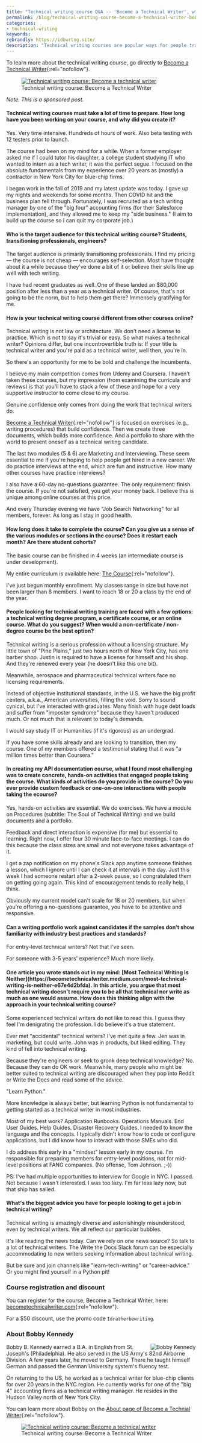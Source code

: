 ```yaml
---
title: "Technical writing course Q&A -- 'Become a Technical Writer', with Bobby Kennedy"
permalink: /blog/technical-writing-course-become-a-technical-writer-bobby-kennedy/
categories:
- technical-writing
keywords:
rebrandly: https://idbwrtng.site/
description: "Technical writing courses are popular ways for people transitioning into technical writing careers to build their skills, become familiar with the technical writing profession, and ultimately transition into jobs as technical writers. I had a chance to chat with Bobby Kennedy, a professional technical writer based in New York, who recently created a technical writing course called <a href='https://idbwrtng.com/btw'>Become a Technical Writer</a>."
---
```


To learn more about the technical writing course, go directly to [Become a Technical Writer](https://idbwrtng.com/btw){:rel="nofollow"}.

<figure><a rel="nofollow" href="https://idbwrtng.com/btw"><img style="border: 1px solid #dedede" src="https://s3.us-west-1.wasabisys.com/idbwmedia.com/images/becomeatechnicalwriter2.png" alt="Technical writing course: Become a technical writer" /></a><figcaption>Technical writing course: Become a Technical Writer</figcaption></figure>

*Note: This is a sponsored post.*

<h4>Technical writing courses must take a lot of time to prepare. How long have you been working on your course, and why did you create it?</h4>

Yes. Very time intensive. Hundreds of hours of work. Also beta testing with 12 testers prior to launch.

The course had been on my mind for a while. When a former employer asked me if I could tutor his daughter, a college student studying IT who wanted to intern as a tech writer, it was the perfect segue. I focused on the absolute fundamentals from my experience over 20 years as (mostly) a contractor in New York City for blue-chip firms.

I began work in the fall of 2019 and my latest update was today. I gave up my nights and weekends for some months. Then COVID hit and the business plan fell through. Fortunately, I was recruited as a tech writing manager by one of the "big four" accounting firms (for their Salesforce implementation), and they allowed me to keep my "side business." (I aim to build up the course so I can quit my corporate job.)

<h4>Who is the target audience for this technical writing course? Students, transitioning professionals, engineers?</h4>

The target audience is primarily transitioning professionals. I find my pricing &mdash; the course is not cheap &mdash; encourages self-selection. Most have thought about it a while because they've done a bit of it or believe their skills line up well with tech writing.

I have had recent graduates as well. One of these landed an $80,000 position after less than a year as a technical writer. Of course, that's not going to be the norm, but to help them get there? Immensely gratifying for me.

<h4>How is your technical writing course different from other courses online?</h4>

Technical writing is not law or architecture. We don't need a license to practice. Which is not to say it's trivial or easy. So what makes a technical writer? Opinions differ, but one incontrovertible truth is: If your title is technical writer and you're paid as a technical writer, well then, you're in.

So there's an opportunity for me to be bold and challenge the incumbents.

I believe my main competition comes from Udemy and Coursera. I haven't taken these courses, but my impression (from examining the curricula and reviews) is that you'll have to stack a few of these and hope for a very supportive instructor to come close to my course.

Genuine confidence only comes from doing the work that technical writers do.

[Become a Technical Writer](https://idbwrtng.com/btw){:rel="nofollow"} is focused on exercises (e.g., writing procedures) that build confidence. Then we create three documents, which builds more confidence. And a portfolio to share with the world to present oneself as a technical writing candidate.

The last two modules (5 & 6) are Marketing and Interviewing. These seem essential to me if you're hoping to help people get hired in a new career. We do practice interviews at the end, which are fun and instructive. How many other courses have practice interviews?

I also have a 60-day no-questions guarantee. The only requirement: finish the course. If you're not satisfied, you get your money back. I believe this is unique among online courses at this price.

And every Thursday evening we have "Job Search Networking" for all members, forever. As long as I stay in good health.

<h4>How long does it take to complete the course? Can you give us a sense of the various modules or sections in the course? Does it restart each month? Are there student cohorts?</h4>

The basic course can be finished in 4 weeks (an intermediate course is under development).  

My entire curriculum is available here: [The Course](https://idbwrtng.com/btwthe-course){:rel="nofollow"}.

I've just begun monthly enrollment. My classes range in size but have not been larger than 8 members. I want to reach 18 or 20 a class by the end of the year.

<h4>People looking for technical writing training are faced with a few options: a technical writing degree program, a certificate course, or an online course. What do you suggest? When would a non-certificate / non-degree course be the best option?</h4>

Technical writing is a serious profession without a licensing structure. My little town of "Pine Plains," just two hours north of New York City, has one barber shop. Justin is required to have a license for himself and his shop. And they're renewed every year (he doesn't like this one bit).

Meanwhile, aerospace and pharmaceutical technical writers face no licensing requirements.

Instead of objective institutional standards, in the U.S. we have the big profit centers, a.k.a., American universities, filling the void. Sorry to sound cynical, but I've interacted with graduates. Many finish with huge debt loads and suffer from "imposter syndrome" because they haven't produced much. Or not much that is relevant to today's demands.

I would say study IT or Humanities (if it's rigorous) as an undergrad.

If you have some skills already and are looking to transition, then my course. One of my members offered a testimonial stating that it was "a million times better than Coursera."

<h4>In creating my API documentation course, what I found most challenging was to create concrete, hands-on activities that engaged people taking the course. What kinds of activities do you provide in the course? Do you ever provide custom feedback or one-on-one interactions with people taking the ecourse?</h4>

Yes, hands-on activities are essential. We do exercises. We have a module on Procedures (subtitle: The Soul of Technical Writing) and we build documents and a portfolio.

Feedback and direct interaction is expensive (for me) but essential to learning. Right now, I offer four 30 minute face-to-face meetings. I can do this because the class sizes are small and not everyone takes advantage of it.

I get a zap notification on my phone's Slack app anytime someone finishes a lesson, which I ignore until I can check it at intervals in the day. Just this week I had someone restart after a 2-week pause, so I congratulated them on getting going again. This kind of encouragement tends to really help, I think.

Obviously my current model can't scale for 18 or 20 members, but when you're offering a no-questions guarantee, you have to be attentive and responsive.

<h4>Can a writing portfolio work against candidates if the samples don't show familiarity with industry best practices and standards?</h4>

For entry-level technical writers? Not that I've seen.

For someone with 3-5 years' experience? Much more likely.

<h4 markdown="span">One article you wrote stands out in my mind: [Most Technical Writing Is Neither](https://becometechnicalwriter.medium.com/most-technical-writing-is-neither-e67e4d2bfda). In this article, you argue that most technical writing doesn't require you to be all that technical nor write as much as one would assume. How does this thinking align with the approach in your technical writing course?</h4>

Some experienced technical writers do not like to read this. I guess they feel I'm denigrating the profession. I do believe it's a true statement.

Ever met "accidental" technical writers? I've met quite a few. Jen was in marketing, but could write. John was in products, but liked editing. They kind of fell into technical writing.

Because they're engineers or seek to gronk deep technical knowledge? No. Because they can do OK work. Meanwhile, many people who might be better suited to technical writing are discouraged when they pop into Reddit or Write the Docs and read some of the advice.

"Learn Python."

More knowledge is always better, but learning Python is not fundamental to getting started as a technical writer in most industries.

Most of my best work? Application Runbooks. Operations Manuals. End User Guides. Help Guides. Disaster Recovery Guides. I needed to know the language and the concepts. I typically didn't know how to code or configure applications, but I did know how to interact with those SMEs who did.

I do address this early in a "mindset" lesson early in my course. I'm responsible for preparing members for entry-level positions, not for mid-level positions at FANG companies. (No offense, Tom Johnson. ;-))

PS: I've had multiple opportunities to interview for Google in NYC. I passed. Not because I wasn't interested. I was too lazy. I'm far less lazy now, but that ship has sailed.

<h4>What's the biggest advice you have for people looking to get a job in technical writing?</h4>

Technical writing is amazingly diverse and astonishingly misunderstood, even by technical writers. We all reflect our particular bubbles.

It's like reading the news today. Can we rely on one news source? So talk to a lot of technical writers. The Write the Docs Slack forum can be especially accommodating to new writers seeking information about technical writing.

But be sure and join channels like "learn-tech-writing" or "career-advice." Or you might find yourself in a Python pit!

<h3>Course registration and discount</h3>

You can register for the course, Become a Technical Writer, here: [becometechnicalwriter.com](https://idbwrtng.com/btw/){:rel="nofollow"}.

For a $50 discount, use the promo code `Idratherbewriting`.

<h3>About Bobby Kennedy</h3>
<a rel="nofollow" href="https://becomeatechnicalwriter.com/about/"><img style="max-width: 200px; float: right; padding-left: 10px" src="https://s3.us-west-1.wasabisys.com/idbwmedia.com/images/bobby_kennedy.jpeg" alt="Bobby Kennedy" /></a>

Bobby B. Kennedy earned a B.A. in English from St. Joseph's (Philadelphia). He also served in the US Army's 82nd Airborne Division.  A few years later, he moved to Germany. There he taught himself German and passed the German University system's fluency test.

On returning to the US, he worked as a technical writer for blue-chip clients for over 20 years in the NYC region. He currently works for one of the "big 4" accounting firms as a technical writing manager. He resides in the Hudson Valley north of New York City.

You can learn more about Bobby on the [About page of Become a Technial Writer](https://becomeatechnicalwriter.com/about/){:rel="nofollow"}.

<figure><a rel="nofollow" href="https://idbwrtng.com/btw"><img src="https://s3.us-west-1.wasabisys.com/idbwmedia.com/images/becomeatechnicalwriter1.png" alt="Technical writing course: Become a technical writer" /></a><figcaption>Technical writing course: Become a Technical Writer</figcaption></figure>

<div style="clear: both"></div>
